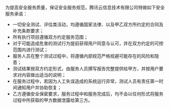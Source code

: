 
为提高安全服务质量，保证安全服务规范，腾讯云信息技术有限公司特做如下安全服务承诺：
- 一切安全测试、评估类活动，均遵循国家法律、以及甲乙双方所约定的合同及补充条款要求；
- 所有执行项目遵循双方约定服务范围；
- 对于可能造成危害的测试行为提前获得用户同意与认可，并在双方约定的可控范围内进行测试；
- 服务人员在整个测试过程中，将遵循内部规范严格规避可能存在的风险和隐患；
- 测试结果按双方约定形式，由服务人员撰写报告完整提供给甲方，并按用户要求对内容做出适当的说明；
- 在服务过程中，若因为人工失误造成的系统运行异常，测试人员有责任第一时间通知用户并协助恢复；
- 乙方遵循安全保密要求，服务过程中和服务完成后，均不会以任何形式将服务过程中所获取的甲方数据泄露给第三方。